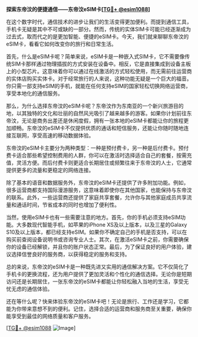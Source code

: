 **探索东帝汶的便捷通信——东帝汶eSIM卡[[TG💪+ @esim1088](https://t.me/s/esim1088)]**

在这个数字时代，通信技术的进步让我们的生活变得更加便利。而提到通信工具，手机卡无疑是其中不可或缺的一部分。然而，传统的实体SIM卡可能已经逐渐成为过去式，取而代之的是更加智能、便捷的eSIM卡。今天，我们就来聊聊东帝汶的eSIM卡，看看它如何改变你的旅行和日常生活。

首先，什么是eSIM卡呢？简单来说，eSIM卡是一种嵌入式SIM卡，它不需要像传统SIM卡那样通过物理插拔的方式安装在设备中。相反，它是直接集成到设备主板上的小型芯片。这意味着你可以通过在线激活的方式轻松使用，而无需前往运营商的实体店购买实体卡。对于经常旅行的人来说，这种功能无疑是一个巨大的福音。你只需一部支持eSIM的手机，就能在任何支持eSIM的国家轻松切换网络运营商，享受本地化的通信服务。

那么，为什么选择东帝汶的eSIM卡呢？东帝汶作为东南亚的一个新兴旅游目的地，以其独特的文化和壮丽的自然风光吸引了越来越多的游客。如果你计划前往东帝汶，无论是商务出差还是休闲度假，拥有一张本地的eSIM卡都能让你的旅程更加顺畅。东帝汶的eSIM卡不仅提供优质的通话和短信服务，还能让你随时随地连接互联网，享受高速的移动数据体验。

东帝汶的eSIM卡主要分为两种类型：一种是预付费卡，另一种是后付费卡。预付费卡适合那些希望控制费用的人群，你可以在激活时选择适合自己的套餐，按需充值，灵活方便。而后付费卡则更适合长期居住或频繁往来于东帝汶的人士，它通常提供更多的流量和更稳定的网络连接。

除了基本的语音和数据服务外，东帝汶的eSIM卡还提供了许多附加功能。例如，很多运营商都支持国际漫游服务，这意味着即使你在其他国家，也能保持与东帝汶的联系。此外，一些运营商还提供了家庭共享套餐，允许你与其他家庭成员共享流量和通话时间，节省成本的同时也增加了便利性。

当然，使用eSIM卡也有一些需要注意的地方。首先，你的手机必须支持eSIM功能。大多数现代智能手机，如苹果的iPhone XS及以上版本，以及三星的Galaxy S10及以上版本，都已经支持eSIM。如果你不确定自己的手机是否支持，可以在购买前查阅设备说明书或咨询专业人士。其次，在激活eSIM卡之前，你需要确保你的设备已经解锁，并且你的账户状态正常。最后，为了保证良好的用户体验，建议选择信誉良好的服务商，以获得稳定的服务和支持。

总的来说，东帝汶的eSIM卡是一种既先进又实用的通信解决方案。它不仅简化了手机卡的更换流程，还为用户提供了更加灵活和个性化的通信选择。无论你是短期访问还是长期居住，一张东帝汶的eSIM卡都能让你轻松融入当地的生活，享受无忧无虑的通信体验。

还在等什么呢？快来体验东帝汶的eSIM卡吧！无论是旅行、工作还是学习，它都能为你带来意想不到的便利。记住，选择合适的运营商和服务商至关重要，确保你能享受到最佳的网络质量和客户服务。

[[TG💪+ @esim1088](https://t.me/s/esim1088) ![Image](https://i.postimg.cc/4NQfJmqS/Snipaste-2025-05-13-00-14-12.png)]